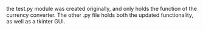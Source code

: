 the test.py module was created originally, and only holds the function of the currency converter. The other .py file holds both the updated functionality, as well as a tkinter GUI.
